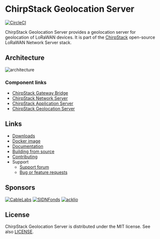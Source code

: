 # ChirpStack Geolocation Server

[![CircleCI](https://circleci.com/gh/brocaar/chirpstack-geolocation-server.svg?style=svg)](https://circleci.com/gh/brocaar/chirpstack-geolocation-server)

ChirpStack Geolocation Server provides a geolocation server for geolocation of LoRaWAN
devices. It is part of the [ChirpStack](https://www.chirpstack.io/) open-source LoRaWAN Network Server stack.

## Architecture

![architecture](https://www.chirpstack.io/static/img/graphs/architecture.dot.png)

### Component links

* [ChirpStack Gateway Bridge](https://www.chirpstack.io/gateway-bridge/)
* [ChirpStack Network Server](https://www.chirpstack.io/network-server/)
* [ChirpStack Application Server](https://www.chirpstack.io/application-server/)
* [ChirpStack Geolocation Server](https://www.chirpstack.io/geolocation-server/)

## Links

* [Downloads](https://www.chirpstack.io/geolocation-server/overview/downloads/)
* [Docker image](https://hub.docker.com/r/chirpstack/chirpstack-geolocation-server/)
* [Documentation](https://www.chirpstack.io/geolocation-server/)
* [Building from source](https://www.chirpstack.io/geolocation-server/community/source/)
* [Contributing](https://www.chirpstack.io/geolocation-server/community/contribute/)
* Support
  * [Support forum](https://forum.chirpstack.io)
  * [Bug or feature requests](https://github.com/brocaar/chirpstack-geolocation-server/issues)

## Sponsors

[![CableLabs](https://www.chirpstack.io/img/sponsors/cablelabs.png)](https://www.cablelabs.com/)
[![SIDNFonds](https://www.chirpstack.io/img/sponsors/sidn_fonds.png)](https://www.sidnfonds.nl/)
[![acklio](https://www.chirpstack.io/img/sponsors/acklio.png)](http://www.ackl.io/)

## License

ChirpStack Geolocation Server is distributed under the MIT license. See also
[LICENSE](https://github.com/brocaar/chirpstack-geolocation-server/blob/master/LICENSE).
